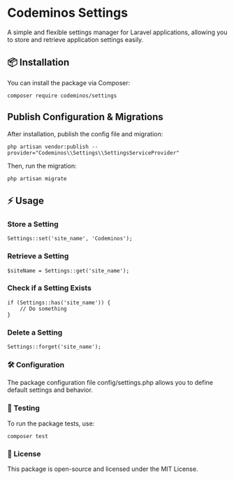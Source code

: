 # Codeminos Settings

A simple and flexible settings manager for Laravel applications, allowing you to store and retrieve application settings easily.

## 📦 Installation

You can install the package via Composer:

```
composer require codeminos/settings
```

## Publish Configuration & Migrations
After installation, publish the config file and migration:

```
php artisan vendor:publish --provider="Codeminos\\Settings\\SettingsServiceProvider"
```
Then, run the migration:

```
php artisan migrate
```

## ⚡ Usage
### Store a Setting
```
Settings::set('site_name', 'Codeminos');
```
### Retrieve a Setting
```
$siteName = Settings::get('site_name');
```

### Check if a Setting Exists
```
if (Settings::has('site_name')) {
    // Do something
}
```

### Delete a Setting
```
Settings::forget('site_name');
```

### 🛠 Configuration
The package configuration file config/settings.php allows you to define default settings and behavior.

### 🧪 Testing
To run the package tests, use:
```
composer test
```

### 📄 License
This package is open-source and licensed under the MIT License.